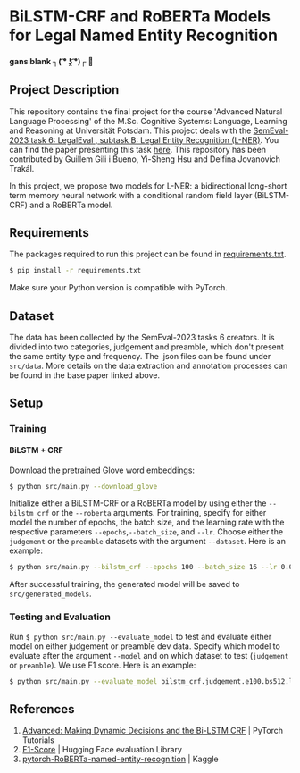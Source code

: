 # BiLSTM-CRF and RoBERTa Models for Legal Named Entity Recognition
#### gans blank  ┐( ͡° ʖ̯ ͡°)┌ :swan:
## Project Description
This repository contains the final project for the course 'Advanced Natural Language Processing' of the M.Sc. Cognitive Systems: Language, Learning and Reasoning at Universität Potsdam.
This project deals with the [SemEval-2023 task 6: LegalEval , subtask B: Legal Entity Recognition (L-NER)](https://sites.google.com/view/legaleval/home#h.fbpoqsn0hjeh). You can find the paper presenting this task [here](https://aclanthology.org/2022.nllp-1.15/). This repository has been contributed by Guillem Gili i Bueno, Yi-Sheng Hsu and Delfina Jovanovich Trakál.

In this project, we propose two models for L-NER: a bidirectional long-short term memory neural network with a conditional random field layer (BiLSTM-CRF) and a RoBERTa model.
## Requirements
The packages required to run this project can be found in [requirements.txt](requirements.txt).
```bash
$ pip install -r requirements.txt
```
Make sure your Python version is compatible with PyTorch.

## Dataset
The data has been collected by the SemEval-2023 tasks 6 creators. It is divided into two categories, judgement and preamble, which don't present the same entity type and frequency. The .json files can be found under `src/data`.
More details on the data extraction and annotation processes can be found in the base paper linked above.

## Setup
### Training
#### BiLSTM + CRF
Download the pretrained Glove word embeddings:
```bash
$ python src/main.py --download_glove
```
Initialize either a BiLSTM-CRF or a RoBERTa model by using either the `--bilstm_crf` or the `--roberta` arguments. For training, specify for either model the number of epochs, the batch size, and the learning rate with the respective parameters `--epochs`,`--batch_size`, and `--lr`. Choose either the `judgement` or the `preamble` datasets with the argument `--dataset`. Here is an example:
```bash
$ python src/main.py --bilstm_crf --epochs 100 --batch_size 16 --lr 0.001 --dataset judgement
```
After successful training, the generated model will be saved to `src/generated_models`.
### Testing and Evaluation
Run `$ python src/main.py --evaluate_model` to test and evaluate either model on either judgement or preamble dev data. Specify which model to evaluate after the argument `--model` and on which dataset to test (`judgement` or `preamble`). We use F1 score. Here is an example:
```bash
$ python src/main.py --evaluate_model bilstm_crf.judgement.e100.bs512.lr0.001 --model judgement
```


## References
1. [Advanced: Making Dynamic Decisions and the Bi-LSTM CRF](https://pytorch.org/tutorials/beginner/nlp/advanced_tutorial.html) | PyTorch Tutorials
2. [F1-Score](https://huggingface.co/docs/evaluate/index) | Hugging Face evaluation Library
3. [pytorch-RoBERTa-named-entity-recognition](https://www.kaggle.com/code/eriknovak/pytorch-roberta-named-entity-recognition) | Kaggle
